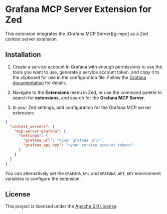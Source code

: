 # Grafana MCP Server Extension for Zed

This extension integrates the [Grafana MCP Server][g-mpc] as a Zed context server extension.

## Installation

1. Create a service account in Grafana with enough permissions to use the tools you want to use,
   generate a service account token, and copy it to the clipboard for use in the configuration file.
   Follow the [Grafana documentation][service-account] for details.

2.  Navigate to the **Extensions** menu in Zed, or use the command palette to search for **extensions**, and search for the **Grafana MCP Server**.

3. In your Zed settings, add configuration for the Grafana MCP server extension:

```json
{
  "context_servers": {
    "mcp-server-grafana": {
      "settings": {
        "grafana_url": "<your grafana url>",
        "grafana_api_key": "<your service account token>"
      }
    }
  }
}
```

You can alternatively set the `GRAFANA_URL` and `GRAFANA_API_KEY` environment variables to configure the extension.

## License

This project is licensed under the [Apache 2.0 License](LICENSE).

[g-mcp]: https://github.com/grafana/mcp-grafana
[service-account]: https://grafana.com/docs/grafana/latest/administration/service-accounts/
